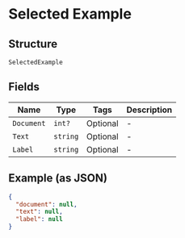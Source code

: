 
# Selected Example

## Structure

`SelectedExample`

## Fields

| Name | Type | Tags | Description |
|  --- | --- | --- | --- |
| `Document` | `int?` | Optional | - |
| `Text` | `string` | Optional | - |
| `Label` | `string` | Optional | - |

## Example (as JSON)

```json
{
  "document": null,
  "text": null,
  "label": null
}
```

